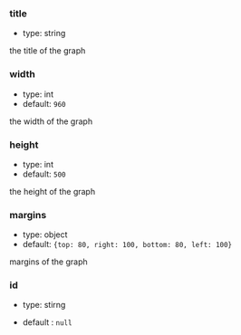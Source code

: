 ### title

- type: string

the title of the graph

### width

- type: int
- default: `960`

the width of the graph

### height

- type: int
- default: `500`

the height of the graph


### margins

- type: object
- default: `{top: 80, right: 100, bottom: 80, left: 100}`

margins of the graph

### id

- type: stirng

- default : `null`
